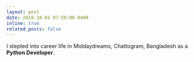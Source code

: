 ```yaml
---
layout: post
date: 2018-10-01 07:59:00-0400
inline: true
related_posts: false
---
```


I stepted into career life in Middaydreams, Chattogram, Bangladesh as a **Python Developer**.
